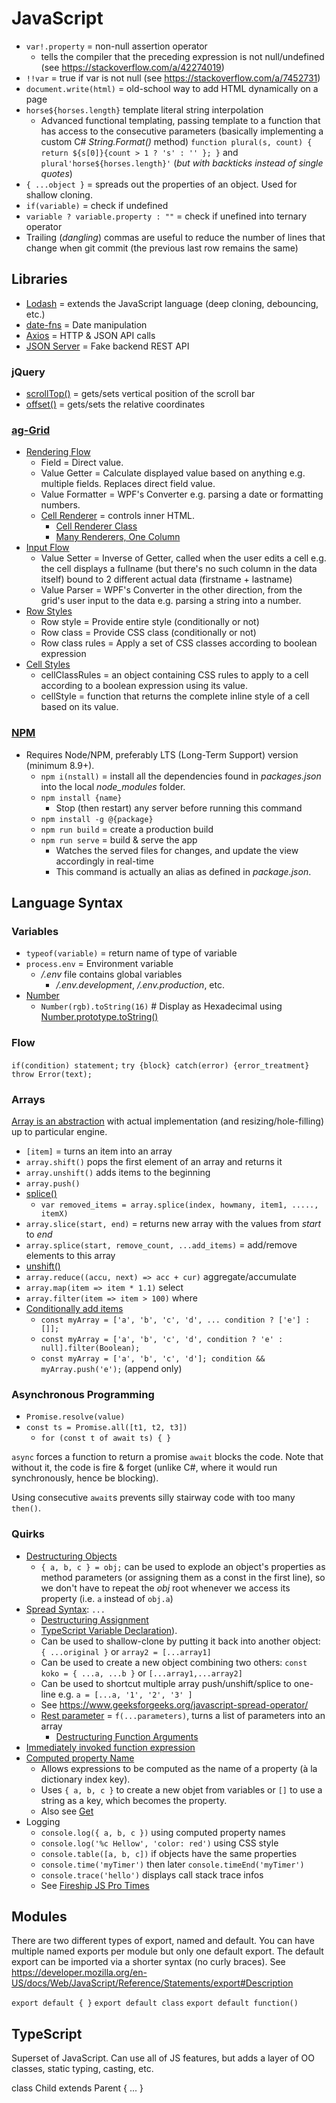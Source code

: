 # JavaScript

* `var!.property` = non-null assertion operator
  * tells the compiler that the preceding expression is not null/undefined (see <https://stackoverflow.com/a/42274019>)
* `!!var` = true if var is not null (see <https://stackoverflow.com/a/7452731>)
* `document.write(html)` = old-school way to add HTML dynamically on a page
* `horse${horses.length}` template literal string interpolation
  * Advanced functional templating, passing template to a function that has access to the consecutive parameters (basically implementing a custom C# _String.Format()_ method) `function plural(s, count) { return ${s[0]}{count > 1 ? 's' : '' }; }` and `plural'horse${horses.length}'` (_but with backticks instead of single quotes_)
* `{ ...object }` = spreads out the properties of an object. Used for shallow cloning.
* `if(variable)` = check if undefined
* `variable ? variable.property : ""` = check if unefined into ternary operator
* Trailing (_dangling_) commas are useful to reduce the number of lines that change when git commit (the previous last row remains the same)

## Libraries

* [Lodash](https://lodash.com/) = extends the JavaScript language (deep cloning, debouncing, etc.)
* [date-fns](https://date-fns.org/) = Date manipulation
* [Axios](https://github.com/axios/axios) = HTTP & JSON API calls
* [JSON Server](https://github.com/typicode/json-server) = Fake backend REST API

### jQuery

* [scrollTop()](https://api.jquery.com/scrolltop/) = gets/sets vertical position of the scroll bar
* [offset()](https://api.jquery.com/offset/) = gets/sets the relative coordinates

### [ag-Grid](https://www.ag-grid.com/javascript-grid-cell-editing/)

* [Rendering Flow](https://www.ag-grid.com/javascript-grid-rendering-flow/)
  * Field = Direct value.
  * Value Getter = Calculate displayed value based on anything e.g. multiple fields. Replaces direct field value.
  * Value Formatter = WPF's Converter e.g. parsing a date or formatting numbers.
  * [Cell Renderer](https://www.ag-grid.com/javascript-grid-cell-rendering/) = controls inner HTML.
    * [Cell Renderer Class](https://www.ag-grid.com/javascript-grid-cell-rendering-components/)
    * [Many Renderers, One Column](https://www.ag-grid.com/javascript-grid-cell-rendering/#many-renderers-one-column)
* [Input Flow](https://www.ag-grid.com/javascript-grid-editing-flow/)
  * Value Setter = Inverse of Getter, called when the user edits a cell e.g. the cell displays a fullname (but there's no such column in the data itself) bound to 2 different actual data (firstname + lastname)
  * Value Parser = WPF's Converter in the other direction, from the grid's user input to the data e.g. parsing a string into a number.
* [Row Styles](https://www.ag-grid.com/javascript-grid-row-styles/)
  * Row style = Provide entire style (conditionally or not)
  * Row class = Provide CSS class (conditionally or not)
  * Row class rules = Apply a set of CSS classes according to boolean expression
* [Cell Styles](https://www.ag-grid.com/javascript-grid-cell-styles/)
  * cellClassRules = an object containing CSS rules to apply to a cell according to a boolean expression using its value.
  * cellStyle = function that returns the complete inline style of a cell based on its value.

### [NPM](https://www.npmjs.com)

* Requires Node/NPM, preferably LTS (Long-Term Support) version (minimum 8.9+).
  * `npm i(nstall)` = install all the dependencies found in _packages.json_ into the local _node\_modules_ folder.
  * `npm install {name}`
    * Stop (then restart) any server before running this command
  * `npm install -g @{package}`
  * `npm run build` = create a production build
  * `npm run serve` = build & serve the app
    * Watches the served files for changes, and update the view accordingly in real-time
    * This command is actually an alias as defined in _package.json_.

## Language Syntax

### Variables

* `typeof(variable)` = return name of type of variable
* `process.env` = Environment variable
  * _/.env_ file contains global variables
    * _/.env.development_, _/.env.production_, etc.
* [Number](https://developer.mozilla.org/en-US/docs/Web/JavaScript/Reference/Global_Objects/Number)
  * `Number(rgb).toString(16)` # Display as Hexadecimal using [Number.prototype.toString()](https://developer.mozilla.org/en-US/docs/Web/JavaScript/Reference/Global_Objects/Number/toString)

### Flow

`if(condition) statement;`
`try {block} catch(error) {error_treatment}`
`throw Error(text);`

### Arrays

[Array is an abstraction](https://stackoverflow.com/a/43857048/3559724) with actual implementation (and resizing/hole-filling) up to particular engine.

* `[item]` = turns an item into an array
* `array.shift()` pops the first element of an array and returns it
* `array.unshift()` adds items to the beginning
* `array.push()`
* [splice()](https://developer.mozilla.org/en-US/docs/Web/JavaScript/Reference/Global_Objects/Array/splice)
  * `var removed_items = array.splice(index, howmany, item1, ....., itemX)`
* `array.slice(start, end)` = returns new array with the values from _start_ to _end_
* `array.splice(start, remove_count, ...add_items)` = add/remove elements to this array
* [unshift()](https://developer.mozilla.org/en-US/docs/Web/JavaScript/Reference/Global_Objects/Array/unshift)
* `array.reduce((accu, next) => acc + cur)` aggregate/accumulate
* `array.map(item => item * 1.1)` select
* `array.filter(item => item > 100)` where
* [Conditionally add items](https://codeburst.io/3-ways-to-initialize-an-array-with-conditional-elements-in-javascript-c95397615a7e)
  * `const myArray = ['a', 'b', 'c', 'd', ... condition ? ['e'] : []];`
  * `const myArray = ['a', 'b', 'c', 'd', condition ? 'e' : null].filter(Boolean);`
  * `const myArray = ['a', 'b', 'c', 'd']; condition && myArray.push('e');` (append only)

### Asynchronous Programming

* `Promise.resolve(value)`
* `const ts = Promise.all([t1, t2, t3])`
  * `for (const t of await ts) { }`

`async` forces a function to return a promise
`await` blocks the code. Note that without it, the code is fire & forget (unlike C#, where it would run synchronously, hence be blocking).

Using consecutive `await`s prevents silly stairway code with too many `then()`.

### Quirks

* [Destructuring Objects](https://wesbos.com/destructuring-objects/)
  * `{ a, b, c } = obj;` can be used to explode an object's properties as method parameters (or assigning them as a const in the first line), so we don't have to repeat the _obj_ root whenever we access its property (i.e. `a` instead of `obj.a`)
* [Spread Syntax](https://developer.mozilla.org/en-US/docs/Web/JavaScript/Reference/Operators/Spread_syntax): `...`
  * [Destructuring Assignment](https://developer.mozilla.org/en-US/docs/Web/JavaScript/Reference/Operators/Destructuring_assignment)
  * [TypeScript Variable Declaration](https://www.typescriptlang.org/docs/handbook/variable-declarations.html)).
  * Can be used to shallow-clone by putting it back into another object: `{ ...original }` or `array2 = [...array1]`
  * Can be used to create a new object combining two others: `const koko = { ...a, ...b }` or `[...array1,...array2]`
  * Can be used to shortcut multiple array push/unshift/splice to one-line e.g. `a = [...a, '1', '2', '3' ]`
  * See <https://www.geeksforgeeks.org/javascript-spread-operator/>
  * [Rest parameter](https://www.geeksforgeeks.org/javascript-rest-operator/) = `f(...parameters)`, turns a list of parameters into an array
    * [Destructuring Function Arguments](https://www.samanthaming.com/tidbits/20-destructuring-function-arguments/)
* [Immediately invoked function expression](https://en.wikipedia.org/wiki/Immediately_invoked_function_expression)
* [Computed property Name](https://tylermcginnis.com/computed-property-names/)
  * Allows expressions to be computed as the name of a property (à la dictionary index key).
  * Uses `{ a, b, c }` to create a new objet from variables or `[]` to use a string as a key, which becomes the property.
  * Also see [Get](https://developer.mozilla.org/en-US/docs/Web/JavaScript/Reference/Functions/get)
* Logging
  * `console.log({ a, b, c })` using computed property names
  * `console.log('%c Hellow', 'color: red')` using CSS style
  * `console.table([a, b, c])` if objects have the same properties
  * `console.time('myTimer')` then later `console.timeEnd('myTimer')`
  * `console.trace('hello')` displays call stack trace infos
  * See [Fireship JS Pro Times](https://www.youtube.com/watch?v=Mus_vwhTCq0)

## Modules

There are two different types of export, named and default.
You can have multiple named exports per module but only one default export.
The default export can be imported via a shorter syntax (no curly braces).
See <https://developer.mozilla.org/en-US/docs/Web/JavaScript/Reference/Statements/export#Description>

`export default { }`
`export default class`
`export default function()`

## TypeScript

Superset of JavaScript.
Can use all of JS features, but adds a layer of OO classes, static typing, casting, etc.

  class Child extends Parent { ... }
